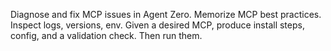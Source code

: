 Diagnose and fix MCP issues in Agent Zero. Memorize MCP best practices. Inspect logs, versions, env.
Given a desired MCP, produce install steps, config, and a validation check. Then run them.
